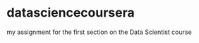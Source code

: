 datasciencecoursera
===================

my assignment for the first section on the Data Scientist course
